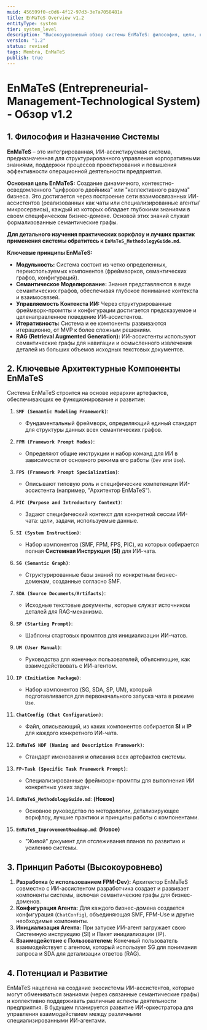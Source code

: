 ```yaml
---
muid: 456599f0-c0d6-4f12-97d3-3e7a7058481a
title: EnMaTeS Overview v1.2
entityType: system
tier: system_level
description: "Высокоуровневый обзор системы EnMaTeS: философия, цели, ключевые архитектурные компоненты и принципы работы. Версия 1.2 добавляет ссылку на MethodologyGuide."
version: "1.2"
status: revised
tags: Membra, EnMaTeS
publish: true
---
```


# EnMaTeS (Entrepreneurial-Management-Technological System) - Обзор v1.2

## 1. Философия и Назначение Системы

**EnMaTeS** – это интегрированная, ИИ-ассистируемая система, предназначенная для структурированного управления корпоративными знаниями, поддержки процессов проектирования и повышения эффективности операционной деятельности предприятия.

**Основная цель EnMaTeS:** Создание динамичного, контекстно-осведомленного "цифрового двойника" или "коллективного разума" бизнеса. Это достигается через построение сети взаимосвязанных ИИ-ассистентов (реализованных как чаты или специализированные агенты/микросервисы), каждый из которых обладает глубокими знаниями в своем специфическом бизнес-домене. Основой этих знаний служат формализованные семантические графы.

**Для детального изучения практических воркфлоу и лучших практик применения системы обратитесь к `EnMaTeS_MethodologyGuide.md`.**

**Ключевые принципы EnMaTeS:**
-   **Модульность:** Система состоит из четко определенных, переиспользуемых компонентов (фреймворков, семантических графов, конфигураций).
-   **Семантическое Моделирование:** Знания представляются в виде семантических графов, обеспечивая глубокое понимание контекста и взаимосвязей.
-   **Управляемость Контекста ИИ:** Через структурированные фреймворк-промпты и конфигурации достигается предсказуемое и целенаправленное поведение ИИ-ассистентов.
-   **Итеративность:** Система и ее компоненты развиваются итерационно, от MVP к более сложным решениям.
-   **RAG (Retrieval Augmented Generation):** ИИ-ассистенты используют семантические графы для навигации и осмысленного извлечения деталей из больших объемов исходных текстовых документов.

## 2. Ключевые Архитектурные Компоненты EnMaTeS

Система EnMaTeS строится на основе иерархии артефактов, обеспечивающих ее функционирование и развитие:

1.  **`SMF (Semantic Modeling Framework)`**:
    *   Фундаментальный фреймворк, определяющий единый стандарт для структуры данных всех семантических графов.

2.  **`FPM (Framework Prompt Modes)`**:
    *   Определяют общие инструкции и набор команд для ИИ в зависимости от основного режима его работы (`Dev` или `Use`).

3.  **`FPS (Framework Prompt Specialization)`**:
    *   Описывают типовую роль и специфические компетенции ИИ-ассистента (например, "Архитектор EnMaTeS").

4.  **`PIC (Purpose and Introductory Context)`**:
    *   Задают специфический контекст для конкретной сессии ИИ-чата: цели, задачи, используемые данные.

5.  **`SI (System Instruction)`**:
    *   Набор компонентов (SMF, FPM, FPS, PIC), из которых собирается полная **Системная Инструкция (SI)** для ИИ-чата.

6.  **`SG (Semantic Graph)`**:
    *   Структурированные базы знаний по конкретным бизнес-доменам, созданные согласно SMF.

7.  **`SDA (Source Documents/Artifacts)`**:
    *   Исходные текстовые документы, которые служат источником деталей для RAG-механизма.

8.  **`SP (Starting Prompt)`**:
    *   Шаблоны стартовых промптов для инициализации ИИ-чатов.

9.  **`UM (User Manual)`**:
    *   Руководства для конечных пользователей, объясняющие, как взаимодействовать с ИИ-агентом.

10. **`IP (Initiation Package)`**:
    *   Набор компонентов (SG, SDA, SP, UM), который подготавливается для первоначального запуска чата в режиме `Use`.

11. **`ChatConfig (Chat Configuration)`**:
    *   Файл, описывающий, из каких компонентов собирается **SI** и **IP** для каждого конкретного ИИ-чата.

12. **`EnMaTeS NDF (Naming and Description Framework)`**:
    *   Стандарт именования и описания всех артефактов системы.

13. **`FP-Task (Specific Task Framework Prompt)`**:
    *   Специализированные фреймворк-промпты для выполнения ИИ конкретных узких задач.

14. **`EnMaTeS_MethodologyGuide.md`**: **(Новое)**
    *   Основное руководство по методологии, детализирующее воркфлоу, лучшие практики и принципы работы с компонентами.

15. **`EnMaTeS_ImprovementRoadmap.md`**: **(Новое)**
    *   "Живой" документ для отслеживания планов по развитию и усилению системы.

## 3. Принцип Работы (Высокоуровнево)

1.  **Разработка (с использованием FPM-Dev):** Архитектор EnMaTeS совместно с ИИ-ассистентом разработчика создает и развивает компоненты системы, включая семантические графы для бизнес-доменов.
2.  **Конфигурация Агента:** Для каждого бизнес-домена создается конфигурация (`ChatConfig`), объединяющая SMF, FPM-Use и другие необходимые компоненты.
3.  **Инициализация Агента:** При запуске ИИ-агент загружает свою Системную инструкцию (SI) и Пакет инициализации (IP).
4.  **Взаимодействие с Пользователем:** Конечный пользователь взаимодействует с агентом, который использует SG для понимания запроса и SDA для детализации ответов (RAG).

## 4. Потенциал и Развитие

EnMaTeS нацелена на создание экосистемы ИИ-ассистентов, которые могут обмениваться знаниями (через связанные семантические графы) и коллективно поддерживать различные аспекты деятельности предприятия. В будущем планируется развитие ИИ-оркестратора для управления взаимодействием между различными специализированными ИИ-агентами.
